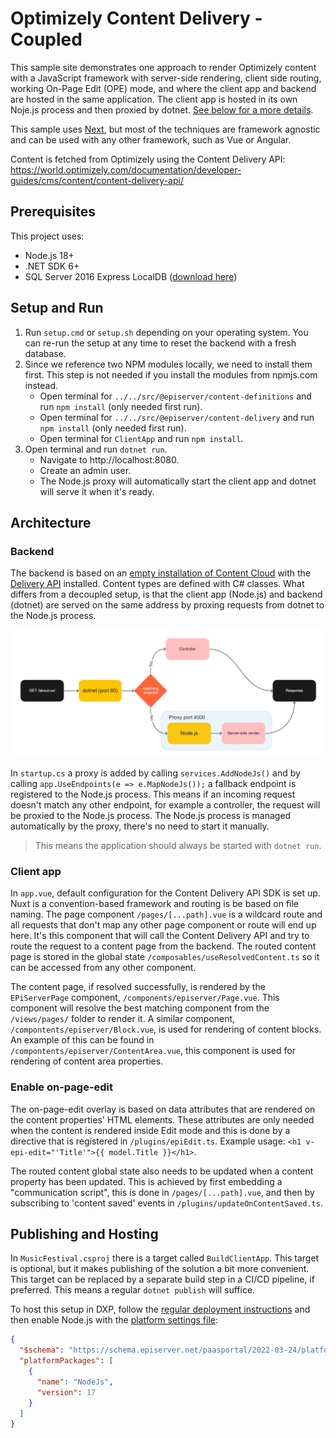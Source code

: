 # Optimizely Content Delivery - Coupled

This sample site demonstrates one approach to render Optimizely content with a JavaScript framework with server-side rendering, client side routing, working On-Page Edit (OPE) mode, and where the client app and backend are hosted in the same application. The client app is hosted in its own Noje.js process and then proxied by dotnet. [See below for a more details](#architecture).

This sample uses [Next](https://nextjs.org/), but most of the techniques are framework agnostic and can be used with any other framework, such as Vue or Angular.

Content is fetched from Optimizely using the Content Delivery API: https://world.optimizely.com/documentation/developer-guides/cms/content/content-delivery-api/

## Prerequisites

This project uses:
* Node.js 18+
* .NET SDK 6+
* SQL Server 2016 Express LocalDB ([download here](https://www.microsoft.com/en-us/sql-server/sql-server-downloads))

## Setup and Run

1. Run `setup.cmd` or `setup.sh` depending on your operating system. You can re-run the setup at any time to reset the backend with a fresh database.
2. Since we reference two NPM modules locally, we need to install them first. This step is not needed if you install the modules from npmjs.com instead.
    * Open terminal for `../../src/@episerver/content-definitions` and run `npm install` (only needed first run).
    * Open terminal for `../../src/@episerver/content-delivery` and run `npm install` (only needed first run).
    * Open terminal for `ClientApp` and run `npm install`.
3. Open terminal and run `dotnet run`.
    * Navigate to http://localhost:8080.
    * Create an admin user.
    * The Node.js proxy will automatically start the client app and dotnet will serve it when it's ready.

## Architecture

### Backend

The backend is based on an [empty installation of Content Cloud](https://docs.developers.optimizely.com/content-cloud/v12.0.0-content-cloud/docs/installing-optimizely-net-5) with the [Delivery API](https://docs.developers.optimizely.com/content-cloud/v1.5.0-content-delivery-api/docs/quick-start) installed. Content types are defined with C# classes. What differs from a decoupled setup, is that the client app (Node.js) and backend (dotnet) are served on the same address by proxing requests from dotnet to the Node.js process.

![Architecture diagram](diagram.jpg)

In `startup.cs` a proxy is added by calling `services.AddNodeJs()` and by calling `app.UseEndpoints(e => e.MapNodeJs());` a fallback endpoint is registered to the Node.js process. This means if an incoming request doesn't match any other endpoint, for example a controller, the request will be proxied to the Node.js process. The Node.js process is managed automatically by the proxy, there's no need to start it manually.

> This means the application should always be started with `dotnet run`.

### Client app

In `app.vue`, default configuration for the Content Delivery API SDK is set up. Nuxt is a convention-based framework and routing is be based on file naming. The page component `/pages/[...path].vue` is a wildcard route and all requests that don't map any other page component or route will end up here. It's this component that will call the Content Delivery API and try to route the request to a content page from the backend. The routed content page is stored in the global state `/composables/useResolvedContent.ts` so it can be accessed from any other component.

The content page, if resolved successfully, is rendered by the `EPiServerPage` component, `/components/episerver/Page.vue`. This component will resolve the best matching component from the `/views/pages/` folder to render it. A similar component, `/compontents/episerver/Block.vue`, is used for rendering of content blocks. An example of this can be found in `/compontents/episerver/ContentArea.vue`, this component is used for rendering of content area properties.

### Enable on-page-edit

The on-page-edit overlay is based on data attributes that are rendered on the content properties' HTML elements. These attributes are only needed when the content is rendered inside Edit mode and this is done by a directive that is registered in `/plugins/epiEdit.ts`. Example usage: `<h1 v-epi-edit="'Title'">{{ model.Title }}</h1>`.

The routed content global state also needs to be updated when a content property has been updated. This is achieved by first embedding a "communication script", this is done in `/pages/[...path].vue`, and then by subscribing to 'content saved' events in `/plugins/updateOnContentSaved.ts`.

## Publishing and Hosting

In `MusicFestival.csproj` there is a target called `BuildClientApp`. This target is optional, but it makes publishing of the solution a bit more convenient. This target can be replaced by a separate build step in a CI/CD pipeline, if preferred. This means a regular `dotnet publish` will suffice.

To host this setup in DXP, follow the [regular deployment instructions](https://docs.developers.optimizely.com/digital-experience-platform/v1.2.0-dxp-cloud-services/docs/deploy-using-code-packages) and then enable Node.js with the [platform settings file](https://docs.developers.optimizely.com/digital-experience-platform/v1.2.0-dxp-cloud-services/docs/code-package-format#platform-settings-file):
```json
{
  "$schema": "https://schema.episerver.net/paasportal/2022-03-24/platformschema.json",
  "platformPackages": [
    {
      "name": "NodeJs",
      "version": 17
    }
  ]
}
```
